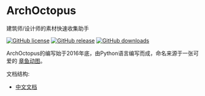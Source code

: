 # ArchOctopus
建筑师/设计师的素材快速收集助手

[![GitHub license](https://img.shields.io/github/license/CorttChan/ArchOctopus?style=flat-square)](https://github.com/CorttChan/ArchOctopus/blob/main/LICENSE)
[![GitHub release](https://img.shields.io/github/v/release/CorttChan/ArchOctopus.svg?style=flat-square&logo=github)](https://github.com/CorttChan/ArchOctopus/releases/latest)
[![GitHub downloads](https://img.shields.io/github/downloads/CorttChan/ArchOctopus/total.svg?style=flat-square&logo=github)](https://github.com/CorttChan/ArchOctopus/releases/latest)


ArchOctopus的编写始于2016年底，由Python语言编写而成，命名来源于一张可爱的
[章鱼动图](https://dribbble.com/shots/1808172-Octopus-ish-guy-Swim-Cycle/attachments/8990689?mode=media)。


文档结构:

- [中文文档]()
